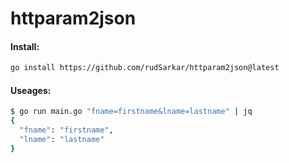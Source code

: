 # httparam2json

#### Install:

```bash
go install https://github.com/rudSarkar/httparam2json@latest
```

#### Useages:

```bash
$ go run main.go "fname=firstname&lname=lastname" | jq
{
  "fname": "firstname",
  "lname": "lastname"
}
```
